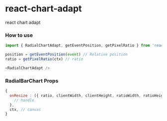 # react-chart-adapt
react chart adapt

### How to use
```javascript
import { RadialChartAdapt, getEventPosition, getPixelRatio } from 'react-chart-adapt';

position = getEventPosition(event) // Relative position
ratio = getPixelRatio(ctx) // ratio

<RadialChartAdapt />

```
### RadialBarChart Props
```javascript
{
  onResize : ({ ratio, clientWidth, clientHeight, ratioWidth, ratioHeight }, e) => {
    // handle
  },
  ctx, // canvas
}
```
